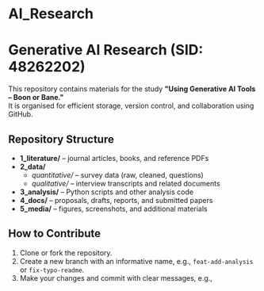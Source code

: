 # AI_Research
# Generative AI Research (SID: 48262202)

This repository contains materials for the study **"Using Generative AI Tools – Boon or Bane."**  
It is organised for efficient storage, version control, and collaboration using GitHub.


## Repository Structure

- **1_literature/** – journal articles, books, and reference PDFs  
- **2_data/**
  - *quantitative/* – survey data (raw, cleaned, questions)  
  - *qualitative/* – interview transcripts and related documents  
- **3_analysis/** – Python scripts and other analysis code  
- **4_docs/** – proposals, drafts, reports, and submitted papers  
- **5_media/** – figures, screenshots, and additional materials  


## How to Contribute

1. Clone or fork the repository.  
2. Create a new branch with an informative name, e.g., `feat-add-analysis` or `fix-typo-readme`.  
3. Make your changes and commit with clear messages, e.g.,  
